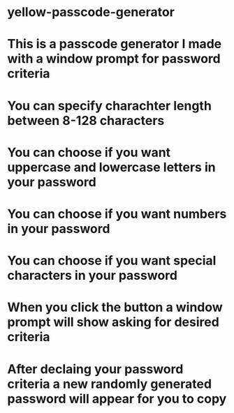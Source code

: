 # yellow-passcode-generator

# This is a passcode generator I made with a window prompt for password criteria

# You can specify charachter length between 8-128 characters

# You can choose if you want uppercase and lowercase letters in your password

# You can choose if you want numbers in your password

# You can choose if you want special characters in your password

# When you click the button a window prompt will show asking for desired criteria

# After declaing your password criteria a new randomly generated password will appear for you to copy